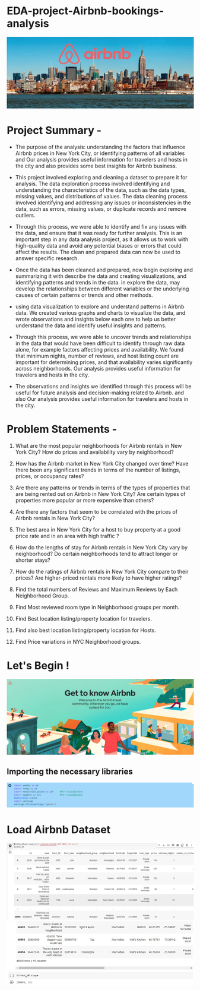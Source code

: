 # EDA-project-Airbnb-bookings-analysis
![img1](https://github.com/shawakash1992/Airbnb/blob/main/air%20bnb%20pic.jpg)

# Project Summary -


 * The purpose of the analysis: understanding the factors that influence Airbnb prices in New York City, or identifying patterns of all variables and Our analysis provides useful information for travelers and hosts in the city and also provides some best insights for Airbnb business.

 * This project involved exploring and cleaning a dataset to prepare it for analysis. The data exploration process involved identifying and understanding the characteristics of the data, such as the data types, missing values, and distributions of values. The data cleaning process involved identifying and addressing any issues or inconsistencies in the data, such as errors, missing values, or duplicate records and remove outliers.

 * Through this process, we were able to identify and fix any issues with the data, and ensure that it was ready for further analysis. This is an important step in any data analysis project, as it allows us to work with high-quality data and avoid any potential biases or errors that could affect the results. The clean and prepared data can now be used to answer specific research.

 * Once the data has been cleaned and prepared, now begin exploring and summarizing it with describe the data and creating visualizations, and identifying patterns and trends in the data. in explore the data, may develop the relationships between different variables or the underlying causes of certain patterns or trends and other methods.

*  using data visualization to explore and understand patterns in Airbnb data. We created various graphs and charts to visualize the data, and wrote observations and insights below each one to help us better understand the data and identify useful insights and patterns.

* Through this process, we were able to uncover trends and relationships in the data that would have been difficult to identify through raw data alone, for example factors affecting prices and availability. We found that minimum nights, number of reviews, and host listing count are important for determining prices, and that availability varies significantly across neighborhoods. Our analysis provides useful information for travelers and hosts in the city.

*  The observations and insights we identified through this process will be useful for future analysis and decision-making related to Airbnb. and also Our analysis provides useful information for travelers and hosts in the city.

# Problem Statements -

1. What are the most popular neighborhoods for Airbnb rentals in New York City? How do prices and availability vary by neighborhood?

2. How has the Airbnb market in New York City changed over time? Have there been any significant trends in terms of the number of listings, prices, or occupancy rates?

3. Are there any patterns or trends in terms of the types of properties that are being rented out on Airbnb in New York City? Are certain types of properties more popular or more expensive than others?

4. Are there any factors that seem to be correlated with the prices of Airbnb rentals in New York City?

5. The best area in New York City for a host to buy property at a good price rate and in an area with high traffic ?

6. How do the lengths of stay for Airbnb rentals in New York City vary by neighborhood? Do certain neighborhoods tend to attract longer or shorter stays?

7. How do the ratings of Airbnb rentals in New York City compare to their prices? Are higher-priced rentals more likely to have higher ratings?

8. Find the total numbers of Reviews and Maximum Reviews by Each Neighborhood Group.

9. Find Most reviewed room type in Neighborhood groups per month.

10. Find Best location listing/property location for travelers.

11. Find also best location listing/property location for Hosts.

12. Find Price variations in NYC Neighborhood groups.

# Let's Begin !

![img1](https://github.com/shawakash1992/Airbnb/blob/main/airbnb%20image.png)

## Importing the necessary libraries
![img1](https://github.com/shawakash1992/Airbnb/blob/main/airb%20click.png)


# Load Airbnb Dataset
![img1](https://github.com/shawakash1992/Airbnb/blob/main/airbnb%20click1.png)
![img1](https://github.com/shawakash1992/Airbnb/blob/main/airbnb%20click2.jpg)




